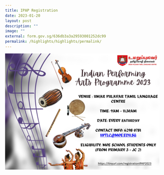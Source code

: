 ```yaml
---
title: IPAP Registration
date: 2023-01-20
layout: post
description: ""
image: ""
external: form.gov.sg/636db3a3a29593001252dc99
permalink: /highlights/highlights/permalink/
---
```

![](/images/IPAP%20EDM%202023.jpg)